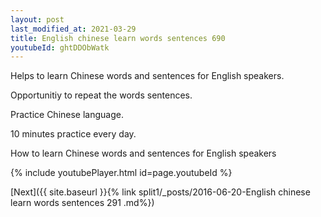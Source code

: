 ```yaml
---
layout: post
last_modified_at: 2021-03-29
title: English chinese learn words sentences 690 
youtubeId: ghtDDObWatk
---
```

 
 
Helps to learn Chinese words and sentences for English speakers.

Opportunitiy to repeat the words sentences. 

Practice Chinese language. 
 
10 minutes practice every day. 
 
How to learn Chinese words and sentences for English speakers 
 
{% include youtubePlayer.html id=page.youtubeId %}
 
 
[Next]({{ site.baseurl }}{% link  split1/_posts/2016-06-20-English chinese learn words sentences 291 .md%})
 
